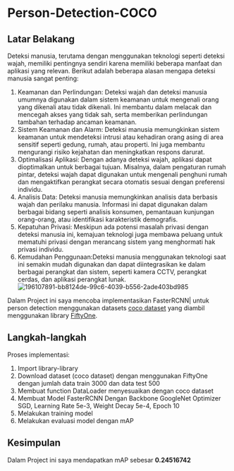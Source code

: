 # Person-Detection-COCO
 
## Latar Belakang
Deteksi manusia, terutama dengan menggunakan teknologi seperti deteksi wajah, memiliki pentingnya sendiri karena memiliki beberapa manfaat dan aplikasi yang relevan. Berikut adalah beberapa alasan mengapa deteksi manusia sangat penting:

1. Keamanan dan Perlindungan: Deteksi wajah dan deteksi manusia umumnya digunakan dalam sistem keamanan untuk mengenali orang yang dikenali atau tidak dikenali. Ini membantu dalam melacak dan mencegah akses yang tidak sah, serta memberikan perlindungan tambahan terhadap ancaman keamanan.
2. Sistem Keamanan dan Alarm: Deteksi manusia memungkinkan sistem keamanan untuk mendeteksi intrusi atau kehadiran orang asing di area sensitif seperti gedung, rumah, atau properti. Ini juga membantu mengurangi risiko kejahatan dan meningkatkan respons darurat.
3. Optimalisasi Aplikasi: Dengan adanya deteksi wajah, aplikasi dapat dioptimalkan untuk berbagai tujuan. Misalnya, dalam pengaturan rumah pintar, deteksi wajah dapat digunakan untuk mengenali penghuni rumah dan mengaktifkan perangkat secara otomatis sesuai dengan preferensi individu.
4. Analisis Data: Deteksi manusia memungkinkan analisis data berbasis wajah dan perilaku manusia. Informasi ini dapat digunakan dalam berbagai bidang seperti analisis konsumen, pemantauan kunjungan orang-orang, atau identifikasi karakteristik demografis.
5. Kepatuhan Privasi: Meskipun ada potensi masalah privasi dengan deteksi manusia ini, kemajuan teknologi juga membawa peluang untuk mematuhi privasi dengan merancang sistem yang menghormati hak privasi individu.
6. Kemudahan Penggunaan:Deteksi manusia menggunakan teknologi saat ini semakin mudah digunakan dan dapat diintegrasikan ke dalam berbagai perangkat dan sistem, seperti kamera CCTV, perangkat cerdas, dan aplikasi perangkat lunak. 
![196107891-bb8124de-99c6-4039-b556-2ade403bd985](https://github.com/sadisad/Person-Detection-COCO/assets/61278337/784cc8bf-1909-410c-9702-4482243266ea)

Dalam Project ini saya mencoba implementasikan FasterRCNN| untuk person detection menggunakan datasets [coco dataset](https://cocodataset.org/) yang diambil menggunakan library [FiftyOne](https://docs.voxel51.com/).<br/>

## Langkah-langkah
Proses implementasi:
1. Import library-library
2. Download dataset (coco dataset) dengan menggunakan FiftyOne dengan jumlah data train 3000 dan data test 500
3. Membuat function DataLoader menyesuaikan dengan coco dataset
4. Membuat Model FasterRCNN Dengan Backbone GoogleNet Optimizer SGD, Learning Rate 5e-3, Weight Decay 5e-4, Epoch 10
5. Melakukan training model
6. Melakukan evaluasi model dengan mAP

## Kesimpulan
Dalam Project ini saya mendapatkan mAP sebesar **0.24516742** 
